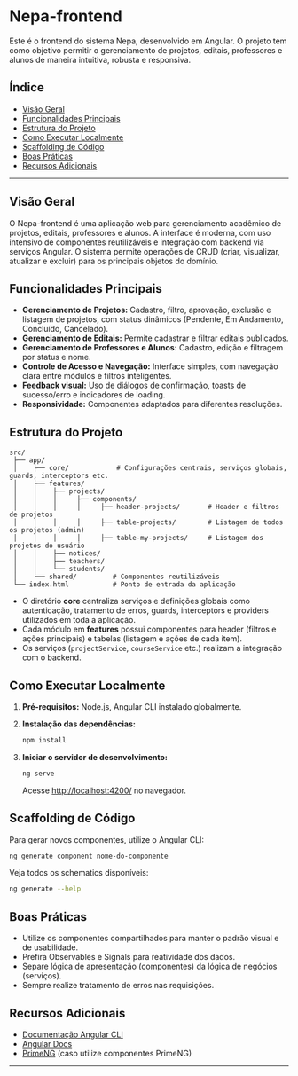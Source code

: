 # Nepa-frontend

Este é o frontend do sistema Nepa, desenvolvido em Angular. O projeto tem como objetivo permitir o gerenciamento de projetos, editais, professores e alunos de maneira intuitiva, robusta e responsiva.

## Índice

- [Visão Geral](#visão-geral)
- [Funcionalidades Principais](#funcionalidades-principais)
- [Estrutura do Projeto](#estrutura-do-projeto)
- [Como Executar Localmente](#como-executar-localmente)
- [Scaffolding de Código](#scaffolding-de-código)
- [Boas Práticas](#boas-práticas)
- [Recursos Adicionais](#recursos-adicionais)

---

## Visão Geral

O Nepa-frontend é uma aplicação web para gerenciamento acadêmico de projetos, editais, professores e alunos. A interface é moderna, com uso intensivo de componentes reutilizáveis e integração com backend via serviços Angular. O sistema permite operações de CRUD (criar, visualizar, atualizar e excluir) para os principais objetos do domínio.

## Funcionalidades Principais

- **Gerenciamento de Projetos:** Cadastro, filtro, aprovação, exclusão e listagem de projetos, com status dinâmicos (Pendente, Em Andamento, Concluído, Cancelado).
- **Gerenciamento de Editais:** Permite cadastrar e filtrar editais publicados.
- **Gerenciamento de Professores e Alunos:** Cadastro, edição e filtragem por status e nome.
- **Controle de Acesso e Navegação:** Interface simples, com navegação clara entre módulos e filtros inteligentes.
- **Feedback visual:** Uso de diálogos de confirmação, toasts de sucesso/erro e indicadores de loading.
- **Responsividade:** Componentes adaptados para diferentes resoluções.

## Estrutura do Projeto

```
src/
 ├── app/
 │    ├── core/            # Configurações centrais, serviços globais, guards, interceptors etc.
 │    ├── features/
 │    │    ├── projects/
 │    │    │     ├── components/
 │    │    │     │     ├── header-projects/       # Header e filtros de projetos
 │    │    │     │     ├── table-projects/        # Listagem de todos os projetos (admin)
 │    │    │     │     ├── table-my-projects/     # Listagem dos projetos do usuário
 │    │    ├── notices/
 │    │    ├── teachers/
 │    │    └── students/
 │    └── shared/         # Componentes reutilizáveis
 └── index.html           # Ponto de entrada da aplicação
```

- O diretório **core** centraliza serviços e definições globais como autenticação, tratamento de erros, guards, interceptors e providers utilizados em toda a aplicação.
- Cada módulo em **features** possui componentes para header (filtros e ações principais) e tabelas (listagem e ações de cada item).
- Os serviços (`projectService`, `courseService` etc.) realizam a integração com o backend.

## Como Executar Localmente

1. **Pré-requisitos:** Node.js, Angular CLI instalado globalmente.
2. **Instalação das dependências:**

   ```bash
   npm install
   ```

3. **Iniciar o servidor de desenvolvimento:**

   ```bash
   ng serve
   ```

   Acesse [http://localhost:4200/](http://localhost:4200/) no navegador.

## Scaffolding de Código

Para gerar novos componentes, utilize o Angular CLI:

```bash
ng generate component nome-do-componente
```

Veja todos os schematics disponíveis:

```bash
ng generate --help
```

## Boas Práticas

- Utilize os componentes compartilhados para manter o padrão visual e de usabilidade.
- Prefira Observables e Signals para reatividade dos dados.
- Separe lógica de apresentação (componentes) da lógica de negócios (serviços).
- Sempre realize tratamento de erros nas requisições.

## Recursos Adicionais

- [Documentação Angular CLI](https://github.com/angular/angular-cli)
- [Angular Docs](https://angular.io/docs)
- [PrimeNG](https://primeng.org/) (caso utilize componentes PrimeNG)

---
